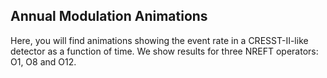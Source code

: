 ## Annual Modulation Animations

Here, you will find animations showing the event rate in a CRESST-II-like detector as a function of time. 
We show results for three NREFT operators: O1, O8 and O12.
